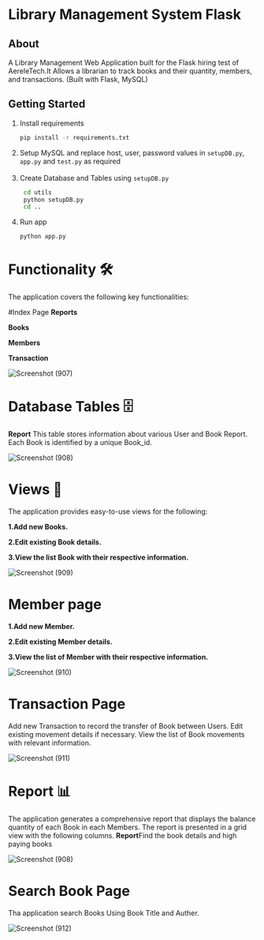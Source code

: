 # **Library Management System Flask**

## **About**

A Library Management Web Application built for the Flask hiring test of AereleTech.It Allows a librarian to track books and their quantity, members, and transactions.
(Built with Flask, MySQL)

## **Getting Started**

1. Install requirements
   ```sh
   pip install -r requirements.txt
   ```
2. Setup MySQL and replace host, user, password values in `setupDB.py`, `app.py` and `test.py` as required </br></br>
3. Create Database and Tables using `setupDB.py`
   ```sh
    cd utils
    python setupDB.py
    cd ..
   ```
4. Run app
   ```sh
   python app.py
   ```
# Functionality 🛠️
The application covers the following key functionalities:

#Index Page
**Reports**

**Books**

**Members**

**Transaction**

![Screenshot (907)](https://github.com/siva3010/Library-management-system-project/assets/109328049/62b1db02-3f8b-4179-8e08-fad71084a1e8)

# Database Tables 🗄️
**Report** This table stores information about various User and Book Report. Each Book is identified by a unique Book_id.

![Screenshot (908)](https://github.com/siva3010/Library-management-system-project/assets/109328049/0db03754-4ec9-47aa-baac-07f127b72f94)

# Views 👀
The application provides easy-to-use views for the following:

**1.Add new Books.**

**2.Edit existing Book details.**

**3.View the list Book with their respective information.**

![Screenshot (909)](https://github.com/siva3010/Library-management-system-project/assets/109328049/ed891086-4c3d-4d92-9741-a487657c8e58)

# Member page

**1.Add new Member.**

**2.Edit existing Member details.**

**3.View the list of Member with their respective information.**

![Screenshot (910)](https://github.com/siva3010/Library-management-system-project/assets/109328049/7ce7042f-b698-4465-a295-29f64c494c56)

# Transaction Page
Add new Transaction to record the transfer of Book between Users.
Edit existing movement details if necessary.
View the list of Book movements with relevant information.

![Screenshot (911)](https://github.com/siva3010/Library-management-system-project/assets/109328049/6a42d5e1-6d67-4ae2-aa9a-b589ac3eaf2c)

# Report 📊
The application generates a comprehensive report that displays the balance quantity of each Book in each Members. The report is presented in a grid view with the following columns.
**Report**Find the book details and high paying books

![Screenshot (908)](https://github.com/siva3010/Library-management-system-project/assets/109328049/0db03754-4ec9-47aa-baac-07f127b72f94)


# Search Book Page
Tha application search Books Using Book Title and Auther.

![Screenshot (912)](https://github.com/siva3010/Library-management-system-project/assets/109328049/f4537a3d-2cda-44d5-ac15-c27f5cb7449a)
